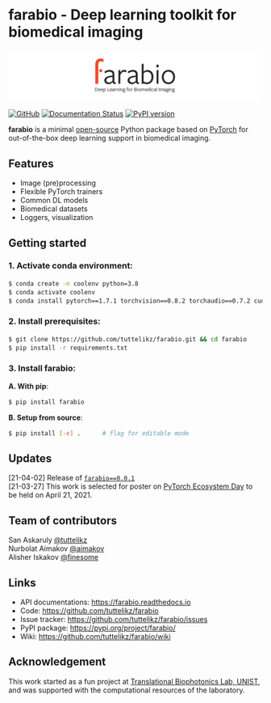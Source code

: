# farabio - Deep learning toolkit for biomedical imaging

![logo](logo/Final_Cropped_3.png)

[![GitHub](https://img.shields.io/github/license/tuttelikz/farabio)](https://opensource.org/licenses/MIT) [![Documentation Status](https://readthedocs.org/projects/farabio/badge/?version=latest)](https://farabio.readthedocs.io/en/latest)
[![PyPI version](https://img.shields.io/pypi/v/farabio)](https://badge.fury.io/py/farabio)

**farabio** is a minimal [open-source](LICENSE) Python package based on [PyTorch](https://pytorch.org/) for out-of-the-box deep learning support in biomedical imaging. 

## Features

- Image (pre)processing
- Flexible PyTorch trainers
- Common DL models
- Biomedical datasets
- Loggers, visualization 

## Getting started

### 1. Activate conda environment:

```bash
$ conda create -n coolenv python=3.8
$ conda activate coolenv
$ conda install pytorch==1.7.1 torchvision==0.8.2 torchaudio==0.7.2 cudatoolkit=11.0 -c pytorch
```

### 2. Install prerequisites:

```bash
$ git clone https://github.com/tuttelikz/farabio.git && cd farabio
$ pip install -r requirements.txt
```

### 3. Install **farabio**:

**A. With pip**:
```bash
$ pip install farabio 
```

**B. Setup from source**:
```bash
$ pip install [-e] .      # flag for editable mode
```

## Updates
[21-04-02] Release of [`farabio==0.0.1`](https://pypi.org/project/farabio/)  
[21-03-27] This work is selected for poster on [PyTorch Ecosystem Day](https://pytorch.org/ecosystem/pted/2021) to be held on April 21, 2021.

## Team of contributors

San Askaruly [@tuttelikz](https://github.com/tuttelikz)  
Nurbolat Aimakov [@aimakov](https://github.com/aimakov)  
Alisher Iskakov [@finesome](https://github.com/finesome)

## Links

- API documentations: https://farabio.readthedocs.io
- Code: https://github.com/tuttelikz/farabio
- Issue tracker: https://github.com/tuttelikz/farabio/issues
- PyPI package: https://pypi.org/project/farabio/
- Wiki: https://github.com/tuttelikz/farabio/wiki

## Acknowledgement

This work started as a fun project at [Translational Biophotonics Lab, UNIST](https://www.tbl.unist.ac.kr/), and was supported with the computational resources of the laboratory.
